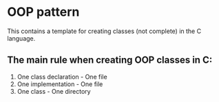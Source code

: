 # OOP pattern

This contains a template for creating classes (not complete) in the C language.

## The main rule when creating OOP classes in C:
1. One class declaration - One file
2. One implementation - One file
3. One class - One directory